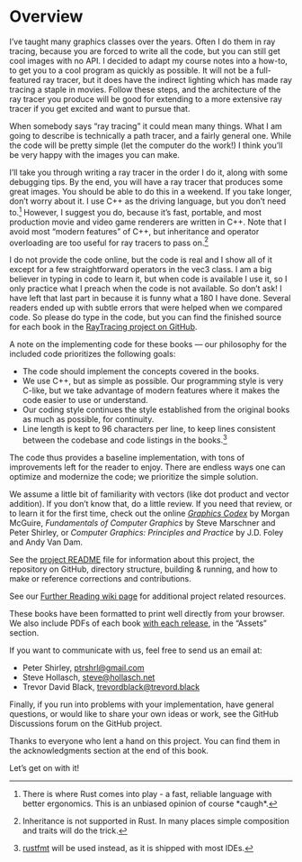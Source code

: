 # Overview

I’ve taught many graphics classes over the years. Often I do them in ray tracing, because you are forced to write all the code, but you can still get cool images with no API. I decided to adapt my course notes into a how-to, to get you to a cool program as quickly as possible. It will not be a full-featured ray tracer, but it does have the indirect lighting which has made ray tracing a staple in movies. Follow these steps, and the architecture of the ray tracer you produce will be good for extending to a more extensive ray tracer if you get excited and want to pursue that.

When somebody says “ray tracing” it could mean many things. What I am going to describe is technically a path tracer, and a fairly general one. While the code will be pretty simple (let the computer do the work!) I think you’ll be very happy with the images you can make.

I’ll take you through writing a ray tracer in the order I do it, along with some debugging tips. By the end, you will have a ray tracer that produces some great images. You should be able to do this in a weekend. If you take longer, don’t worry about it. I use C++ as the driving language, but you don’t need to.[^1a] However, I suggest you do, because it’s fast, portable, and most production movie and video game renderers are written in C++. Note that I avoid most “modern features” of C++, but inheritance and operator overloading are too useful for ray tracers to pass on.[^1b]

[^1a]: There is where Rust comes into play - a fast, reliable language with better ergonomics. This is an unbiased opinion of course \*caugh\*.

[^1b]: Inheritance is not supported in Rust. In many places simple composition and traits will do the trick.

I do not provide the code online, but the code is real and I show all of it except for a few straightforward operators in the vec3 class. I am a big believer in typing in code to learn it, but when code is available I use it, so I only practice what I preach when the code is not available. So don’t ask!
I have left that last part in because it is funny what a 180 I have done. Several readers ended up with subtle errors that were helped when we compared code. So please do type in the code, but you can find the finished source for each book in the [RayTracing project on GitHub](https://github.com/goldnor/rt-books).

A note on the implementing code for these books — our philosophy for the included code prioritizes the following goals:

- The code should implement the concepts covered in the books.
- We use C++, but as simple as possible. Our programming style is very C-like, but we take advantage of modern features where it makes the code easier to use or understand.
- Our coding style continues the style established from the original books as much as possible, for continuity.
- Line length is kept to 96 characters per line, to keep lines consistent between the codebase and code listings in the books.[^1c]

[^1c]: [rustfmt](https://github.com/rust-lang/rustfmt) will be used instead, as it is shipped with most IDEs.

The code thus provides a baseline implementation, with tons of improvements left for the reader to enjoy. There are endless ways one can optimize and modernize the code; we prioritize the simple solution.

We assume a little bit of familiarity with vectors (like dot product and vector addition). If you don’t know that, do a little review. If you need that review, or to learn it for the first time, check out the online *[Graphics Codex](https://graphicscodex.com/)* by Morgan McGuire, *Fundamentals of Computer Graphics* by Steve Marschner and Peter Shirley, or *Computer Graphics: Principles and Practice* by J.D. Foley and Andy Van Dam.

See the [project README](https://github.com/goldnor/rt-books/blob/main/README.md) file for information about this project, the repository on GitHub, directory structure, building & running, and how to make or reference corrections and contributions.

See our [Further Reading wiki page](https://github.com/RayTracing/raytracing.github.io/wiki/Further-Readings) for additional project related resources.

These books have been formatted to print well directly from your browser. We also include PDFs of each book [with each release](TODO), in the “Assets” section.

If you want to communicate with us, feel free to send us an email at:

- Peter Shirley, [ptrshrl@gmail.com](mailto:ptrshrl@gmail.com)
- Steve Hollasch, [steve@hollasch.net](mailto:steve@hollasch.net)
- Trevor David Black, [trevordblack@trevord.black](mailto:trevordblack@trevord.black)

Finally, if you run into problems with your implementation, have general questions, or would like to share your own ideas or work, see the GitHub Discussions forum on the GitHub project.

Thanks to everyone who lent a hand on this project. You can find them in the acknowledgments section at the end of this book.

Let’s get on with it!
